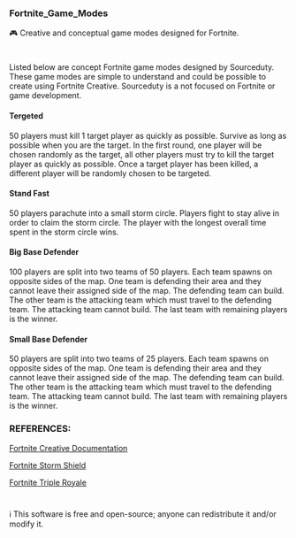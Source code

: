 ### Fortnite_Game_Modes

🎮 Creative and conceptual game modes designed for Fortnite.

#

Listed below are concept Fortnite game modes designed by Sourceduty. These game modes are simple to understand and could be possible to create using Fortnite Creative. Sourceduty is a not focused on Fortnite or game development.

#### Tergeted

50 players must kill 1 target player as quickly as possible. Survive as long as possible when you are the target. In the first round, one player will be chosen randomly as the target, all other players must try to kill the target player as quickly as possible. Once a target player has been killed, a different player will be randomly chosen to be targeted.

#### Stand Fast

50 players parachute into a small storm circle. Players fight to stay alive in order to claim the storm circle. The player with the longest overall time spent in the storm circle wins.

#### Big Base Defender

100 players are split into two teams of 50 players. Each team spawns on opposite sides of the map. One team is defending their area and they cannot leave their assigned side of the map. The defending team can build. The other team is the attacking team which must travel to the defending team. The attacking team cannot build. The last team with remaining players is the winner. 

#### Small Base Defender

50 players are split into two teams of 25 players. Each team spawns on opposite sides of the map. One team is defending their area and they cannot leave their assigned side of the map. The defending team can build. The other team is the attacking team which must travel to the defending team. The attacking team cannot build. The last team with remaining players is the winner. 

### REFERENCES:

[Fortnite Creative Documentation](https://dev.epicgames.com/documentation/en-us/fortnite-creative/fortnite-creative-documentation)

[Fortnite Storm Shield](https://github.com/sourceduty/Fortnite_Storm_Shield)

[Fortnite Triple Royale](https://github.com/sourceduty/Fortnite_Triple_Royale)







#

ℹ️ This software is free and open-source; anyone can redistribute it and/or modify it.
